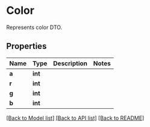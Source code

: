# Color
Represents color DTO.

## Properties
Name | Type | Description | Notes
------------ | ------------- | ------------- | -------------
**a** | **int** |  | 
**r** | **int** |  | 
**g** | **int** |  | 
**b** | **int** |  | 

[[Back to Model list]](../README.md#documentation-for-models) [[Back to API list]](../README.md#documentation-for-api-endpoints) [[Back to README]](../README.md)


